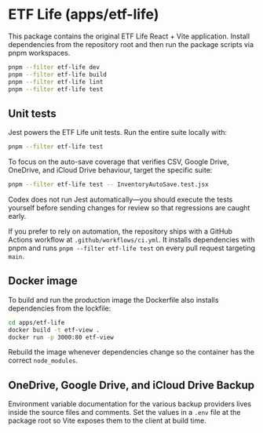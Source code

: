 # ETF Life (apps/etf-life)

This package contains the original ETF Life React + Vite application. Install dependencies from the repository root and then run the package scripts via pnpm workspaces.

```bash
pnpm --filter etf-life dev
pnpm --filter etf-life build
pnpm --filter etf-life lint
pnpm --filter etf-life test
```

## Unit tests

Jest powers the ETF Life unit tests. Run the entire suite locally with:

```bash
pnpm --filter etf-life test
```

To focus on the auto-save coverage that verifies CSV, Google Drive, OneDrive, and iCloud Drive behaviour, target the specific suite:

```bash
pnpm --filter etf-life test -- InventoryAutoSave.test.jsx
```

Codex does not run Jest automatically—you should execute the tests yourself before sending changes for review so that regressions are caught early.

If you prefer to rely on automation, the repository ships with a GitHub Actions workflow at `.github/workflows/ci.yml`. It installs dependencies with pnpm and runs `pnpm --filter etf-life test` on every pull request targeting `main`.

## Docker image

To build and run the production image the Dockerfile also installs dependencies from the lockfile:

```bash
cd apps/etf-life
docker build -t etf-view .
docker run -p 3000:80 etf-view
```

Rebuild the image whenever dependencies change so the container has the correct `node_modules`.

## OneDrive, Google Drive, and iCloud Drive Backup

Environment variable documentation for the various backup providers lives inside the source files and comments. Set the values in a `.env` file at the package root so Vite exposes them to the client at build time.
